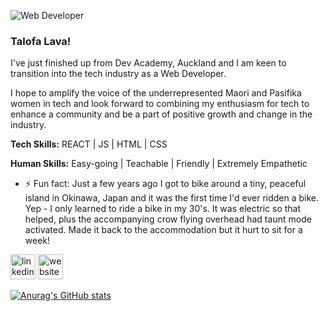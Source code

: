 
![Web Developer](https://media-exp1.licdn.com/dms/image/C5616AQGv60Cce_y0jg/profile-displaybackgroundimage-shrink_200_800/0/1644629527112?e=1650499200&v=beta&t=vryBIr_FfEZ0D0V_8tJJHBTKN4peQ02lUL_Ob5iH_c0)

### Talofa Lava!

I've just finished up from Dev Academy, Auckland and I am keen to transition into the tech industry as a Web Developer. 

I hope to amplify the voice of the underrepresented Maori and Pasifika women in tech and look forward to combining my enthusiasm for tech to enhance a community and be a part of positive growth and change in the industry. 

**Tech Skills:** REACT | JS | HTML | CSS  

**Human Skills:** Easy-going | Teachable | Friendly | Extremely Empathetic  


- ⚡ Fun fact: Just a few years ago I got to bike around a tiny, peaceful island in Okinawa, Japan and it was the first time I'd ever ridden a bike. Yep - I only learned to ride a bike in my 30's. It was electric so that helped, plus the accompanying crow flying overhead had taunt mode activated. Made it back to the accommodation but it hurt to sit for a week!  


[<img src='https://cdn.jsdelivr.net/npm/simple-icons@3.0.1/icons/linkedin.svg' alt='linkedin' height='40'>](https://www.linkedin.com/in/www.linkedin.com/in/goretti-alani/)  [<img src='https://cdn.jsdelivr.net/npm/simple-icons@3.0.1/icons/icloud.svg' alt='website' height='40'>](http://goretti-portfolio.herokuapp.com/)  


 

[![Anurag's GitHub stats](https://github-readme-stats.vercel.app/api?username=GorettiA)](https://github.com/anuraghazra/github-readme-stats)
